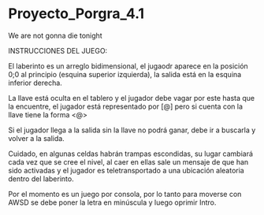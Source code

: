# Proyecto_Porgra_4.1
We are not gonna die tonight


INSTRUCCIONES DEL JUEGO:

El laberinto es un arreglo bidimensional, el jugaodr aparece en la posición 0;0 al principio
(esquina superior izquierda), la salida está en la esquina inferior derecha.

La llave está oculta en el tablero y el jugador debe vagar por este hasta que la encuentre, 
el jugador está representado por [@] pero si cuenta con la llave tiene la forma <@>

Si el jugador llega a la salida sin la llave no podrá ganar, debe ir a buscarla y volver a la salida.

Cuidado, en algunas celdas habrán trampas escondidas, su lugar cambiará cada vez que se cree el nivel,
al caer en ellas sale un mensaje de que han sido activadas y el jugador es teletransportado a una 
ubicación aleatoria dentro del laberinto. 

Por el momento es un juego por consola, por lo tanto para moverse con AWSD se debe poner la letra
en minúscula y luego oprimir Intro.


